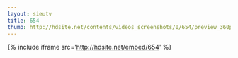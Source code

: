 ```yaml
---
layout: sieutv
title: 654
thumb: http://hdsite.net/contents/videos_screenshots/0/654/preview_360p.mp4.jpg
---
```

{% include iframe src='http://hdsite.net/embed/654' %}
 
